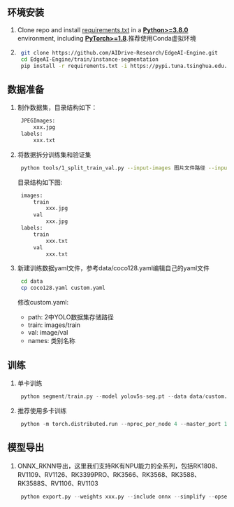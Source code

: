 ## 环境安装
1. Clone repo and install [requirements.txt](requirements.txt) in a [**Python>=3.8.0**](https://www.python.org/) environment, including [**PyTorch>=1.8**](https://pytorch.org/get-started/locally/).推荐使用Conda虚拟环境

2. ```bash
    git clone https://github.com/AIDrive-Research/EdgeAI-Engine.git
    cd EdgeAI-Engine/train/instance-segmentation
    pip install -r requirements.txt -i https://pypi.tuna.tsinghua.edu.cn/simple/
   ```

## 数据准备
1. 制作数据集，目录结构如下：

   ```bash
    JPEGImages:
    	xxx.jpg
    labels:
    	xxx.txt
   ```

2. 将数据拆分训练集和验证集

   ```bash
    python tools/1_split_train_val.py --input-images 图片文件路径 --input-labels YOLO格式标注文件存储路径 --output YOLO数据集存储路径
   ```

   目录结构如下图:

   ```bash
    images:
    	train
    		xxx.jpg
    	val
    		xxx.jpg
    labels:
    	train
    		xxx.txt
    	val
    		xxx.txt	
   ```

3. 新建训练数据yaml文件，参考data/coco128.yaml编辑自己的yaml文件

   ```bash
    cd data
    cp coco128.yaml custom.yaml
   ```

   修改custom.yaml:
   - path: 2中YOLO数据集存储路径
   - train: images/train
   - val: image/val
   - names: 类别名称

## 训练

1. 单卡训练

   ```python
    python segment/train.py --model yolov5s-seg.pt --data data/custom.yaml --epochs 300 --img 640 --batch-size 128
   ```

2. 推荐使用多卡训练

   ```python
    python -m torch.distributed.run --nproc_per_node 4 --master_port 1 segment/train.py --model yolov5s-seg.pt --data data/custom.yaml --epochs 300 --img 640 --device 0,1,2,3
   ```

## 模型导出
1. ONNX_RKNN导出，这里我们支持RK有NPU能力的全系列，包括RK1808、RV1109、RV1126、RK3399PRO、RK3566、RK3568、RK3588、RK3588S、RV1106、RV1103

   ```python
    python export.py --weights xxx.py --include onnx --simplify --opset 12
   ```

